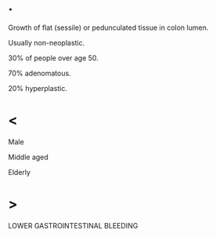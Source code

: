 # .

Growth of flat (sessile) or pedunculated tissue in colon lumen.

Usually non-neoplastic.

30% of people over age 50.

70% adenomatous.

20% hyperplastic.

# <

Male

Middle aged

Elderly

# >

LOWER GASTROINTESTINAL BLEEDING

